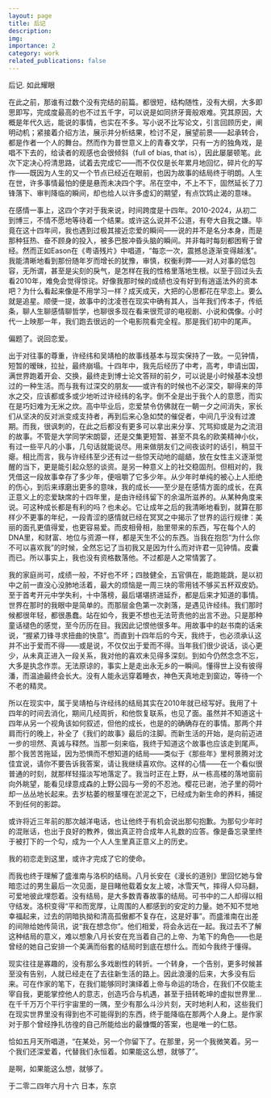 ```yaml
---
layout: page
title: 后记
description: 
img: 
importance: 2
category: work
related_publications: false
---
```


后记. 如此耀眼

在此之前，那谁有过数个没有完结的前篇。都很短，结构随性，没有大纲，大多即思即写，完成度最高的也不过五千字，可以说是如同挤牙膏般艰难。究其原因，大概是年代久远，能说的事情，也实在不多。写小说不比写论文，引言回顾历史，阐明动机；紧接着介绍方法，展示并分析结果，检讨不足，展望前景——起承转合，都是作者一个人的舞台。然而作为普世意义上的青春文学，只有一方的独角戏，是唱不下去的，给读者的观感也会很倾斜（full of bias, that is），因此屡屡顿笔。此次下定决心捋清思路，试着去完成它——而不仅仅是长年累月地回忆，碎片化的写作——既因为人生的又一个节点已经近在眼前，也因为故事的结局终于明朗。人生在世，许多事情最怕的便是悬而未决四个字。吊在空中，不上不下，固然延长了刀锋落下、审判降临的瞬间，却也给人以许多虚幻的期望，有点饮鸩止渴的意味。

在感情一事上，这四个字对于我来说，时间跨度是十四年。2010-2024，从初二到博三，不情不愿地等待着一个结果。或许这么说并不公道，有夸大自我之嫌。毕竟在这十四年间，我也遇到过极其接近恋爱的瞬间——说的并不是名分本身，而是那种狂热、奋不顾身的投入，被多巴胺冲昏头脑的瞬间。并非每时每刻都困宥于曾经。然而正如Eason在《粤语残片》中唱道，“每恋一次，震撼总逐渐变得越浅”。我能清晰地看到那份随年岁而增长的犹豫，审慎，权衡利弊——对人对事的低包容，无所谓，甚至是尖刻的戾气，是怎样在我的性格里落地生根。以至于回过头去看2010年，难免会觉得惊诧。好像我那时候的成绩也没有好到有逍遥法外的资本吧？为什么看起来像是不用学习一样？成天成天，大把的心思都花在早恋上。要么就是追星。顺便一提，故事中的沈凌苍在现实中确有其人，当年我们传本子，传纸条，聊人生聊感情聊哲学，也聊很多现在看来很荒谬的电视剧、小说和偶像。小时代一上映那一年，我们跑去很远的一个电影院看完全程。那是我们初中的尾声。

偏题了。说回恋爱。

出于对往事的尊重，许经纬和吴靖柏的故事线基本与现实保持了一致。一见钟情，短暂的暧昧，拉扯，最终崩塌。十四年中，我先后经历了中考，高考，申请出国，满世界跑着开会、交换，最终走到博士论文答辩的前夕，可以说是小时候基本没想过的一种生活。而与我有过深交的朋友——或许有的时候也不必深交，聊得来的萍水之交，应该都或多或少地听过许经纬的名字。倒不全是出于我个人的意愿，而实在是巧妇难为无米之炊。高中毕业后，恋爱禁令仿佛就在一朝一夕之间消失，家长们从坚决的反对派变成支持者，再到后来心急如焚的催促者，中间几乎没有过渡期。而我，很讽刺的，在此之后都没有更多可以拿出来分享、咒骂抑或是为之流泪的故事。不管是大学同学宋朗婴，还是交集更短暂、甚至不具名的欧美精神小伙，有过一些平凡的小事，几句话就能说尽。用来做朋友们之间夜谈时的话引，稍显干瘪。相比而言，我与许经纬至少还有过一些惊天动地的龃龉，放在女性主义逐渐觉醒的当下，更是能引起众怒的谈资。是另一种意义上的社交稳固剂。但相对的，我凭借这一段故事幸存了多少年，便咀嚼了它多少年。从少年时单纯的被心上人拒绝的伤心，到后来琢磨出更多的意味，我的成长——至少是在感情方面的成长，在真正意义上的恋爱缺席的十四年里，是由许经纬留下的余温所滋养的。从某种角度来说。可这种成长都是有利的吗？也未必。它让成年之后的我清晰地看到，就算在那样少不更事的年纪，一段青涩的感情就已经在冥冥之中揭示了世界的运行规律：美丽的面孔更值得爱，也更容易爱。而皮相骨相，胎里带来的东西，写在每个人的DNA里，和财富、地位与资源一样，都是天生不公的东西。当我在抱怨“为什么你不可以喜欢我”的时候，全然忘记了当初我又是因为什么而对许君一见钟情。皮囊而已。所以事实上，我也没有资格数落他。不过都是人之常情罢了。

我的家庭尚可，成绩一般，不好也不坏；四肢健全，五官俱在，能跑能跳，是以初中之前一直没心没肺地活着，最大的烦恼是一周三块的零用钱不够买五杯双皮奶。至于首考开元中学失利，十中落榜，最后堪堪挤进延乔，都是后来才知道的事情。世界在那时的我眼中是简单的。而那层金色第一次剥落，是遇见许经纬。我们那时候都很年轻，都很愚蠢。站在如今，我更不想也无法苛责他的出言不逊。只是那种童话褪色的感觉，至今历历在目。我因此记恨他很多年。用故事中的赵书南的话来说，“握紧刀锋寻求扭曲的快意”。而直到十四年后的今天，我终于，也必须承认这并不出于爱而不得——或是说，不仅仅出于爱而不得。当年我们很少说话，谈心更少，从未真正进入一段关系，我对他的喜欢未见得多深刻。到如今仍然念念不忘，大多是执念作祟。无法原谅的，事实上是走出永无乡的一瞬间。懂得世上没有彼得潘，而温迪最终会长大。没有人能永远穿着睡衣，神色天真地走到窗边，等待一个不老的精灵。

所以在现实中，属于吴靖柏与许经纬的结局其实在2010年就已经写好。我用了十四年的时间去消化，期间几经周折，和他恢复联系，也见了面。虽然并不知道这十四年从另一个视角该如何叙述，但他的成长，也是的的确确存在的事情。那两个并肩而行的晚上，补全了《我们的故事》最后的注脚。而新生活的开始，是向前迈进一步的坦然、真诚与释然。当那一刻来临，我终于知道这个故事也应该走到尾声。那个我苦苦拖延，因为恐惧而不想知道的结局——类似于《那些年》里柯景腾对沈佳宜说，请你不要告诉我答案，请让我继续喜欢你。这样的心情——在一个看似很普通的时刻，就那样轻描淡写地落定了。我当时正在上野，从一栋高楼的落地窗前向外眺望，能看见绿意成森的上野公园与一旁的不忍池。樱花已谢，池子里的荷叶却一丛丛地长起来。去岁枯萎的根茎埋在淤泥之下，已经成为新生命的养料，捕捉不到任何的影踪。

或许将近三年前的那次越洋电话，也让他终于有机会说出那句抱歉。为那句少年时的混账话，也出于良好的教养，做出真正符合成年人礼数的应答。像是备忘录里终于被打下的一个勾，成为一个人人生里真正意义上的历史。

我的初恋走到这里，或许才完成了它的使命。

而我也终于理解了盛淮南与洛枳的结局。八月长安在《漫长的道别》里回忆她与曾暗恋过的男生最后一次见面，是目睹他载着女友上坡，冰雪天气，摔得人仰马翻，可爱地彼此埋怨着。没有结局，是大多数青春故事的结局。可书中的二人却得以相守结发。洛枳变得“平和而宽厚，让周围的人都感到的安定的力量。她不知不觉地幸福起来，过去的阴暗执拗和清高孤傲都不复存在，这是好事”。而盛淮南在出差的间隙给她传简讯，说“我在想念你”。他们相爱，将会永远在一起。我过去不了解这种结局的意义，难以想象八月长安在充当着自己的上帝、为笔下的角色——也是曾经的她自己安排一个美满而俗套的结局时到底在想什么。而如今我终于懂得。

现实往往是寡趣的，没有那么多戏剧性的转折。一个转身，一个告别，更多时候甚至没有告别，人就已经走在了去往新生活的路上。因此浪漫的后来，大多没有后来。可在作家的笔下，在我们能够同时演绎着上帝与命运的场合，在我们不仅能主宰自我，更能掌控他人的意志，创造巧合与机遇，甚至于扭转乾坤的虚拟世界里…在千千万万个平行宇宙里的一隅，至少有那么斗沙片刻，天时地利人和，这些我们在现实世界里没有得到也不可能得到的东西，终于能降临在那两个人身上。是作家对于那个曾经挣扎彷徨的自己所能给出的最慷慨的答案，也是唯一的仁慈。

恰如五月天所唱道，“在某处，另一个你留下了。在那里，另一个我微笑着。另一个我们还深爱着，代替我们永恒着。如果能这么想，就够了”。

是啊，如果能这么想，就够了。


于二零二四年六月十六
日本，东京


